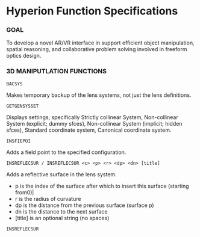 # Hyperion Function Specifications

### GOAL
To develop a novel AR/VR interface in support efficient object manipulation,
spatial reasoning, and collaborative problem solving involved in freeform optics design.

### 3D MANIPUTLATION FUNCTIONS


```
BACSYS
```
Makes temporary backup of the lens systems, not just the lens definitions. 


```
GETGENSYSSET
```
Displays settings, specifically Strictly collinear System, Non-collinear System (explicit; dummy sfces), Non-collinear System (implicit; hidden sfces), Standard coordinate system, Canonical coordinate system.

```
INSFIEPOI
```
Adds a field point to the specified configuration.

```
INSREFLECSUR / INSREFLECSUR <c> <p> <r> <dp> <dn> [title]
```
Adds a reflective surface in the lens system. 
  - p is the index of the surface after which to insert this surface (starting from0)|
  - r is the radius of curvature
  - dp is the distance from the previous surface (surface p)
  - dn is the distance to the next surface
  - [title] is  an  optional  string  (no  spaces)

```
INSREFLECSUR
```
